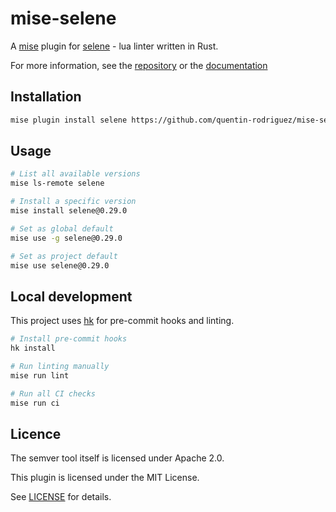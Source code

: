 # mise-selene

A [mise](https://mise.jdx.dev) plugin for [selene](https://kampfkarren.github.io/selene) - lua linter written in Rust.

For more information, see the [repository](https://github.com/Kampfkarren/selene) or the [documentation](https://kampfkarren.github.io/selene)

## Installation

```bash
mise plugin install selene https://github.com/quentin-rodriguez/mise-selene.git
```

## Usage

```bash
# List all available versions
mise ls-remote selene

# Install a specific version
mise install selene@0.29.0

# Set as global default
mise use -g selene@0.29.0

# Set as project default
mise use selene@0.29.0
```

## Local development

This project uses [hk](https://hk.jdx.dev) for pre-commit hooks and linting.

```bash
# Install pre-commit hooks
hk install

# Run linting manually
mise run lint

# Run all CI checks
mise run ci
```

## Licence

The semver tool itself is licensed under Apache 2.0.

This plugin is licensed under the MIT License. 

See [LICENSE](LICENSE) for details.

